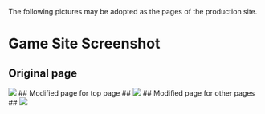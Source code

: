 The following pictures may be adopted as the pages of the production site.

# Game Site Screenshot #
## Original page ##
<img src='http://ccgclient.googlecode.com/files/company-site-org.jpg' />
## Modified page for top page ##
<img src='http://ccgclient.googlecode.com/files/company-top.jpg' />
## Modified page for other pages ##
<img src='http://ccgclient.googlecode.com/files/company-sample.jpg' />